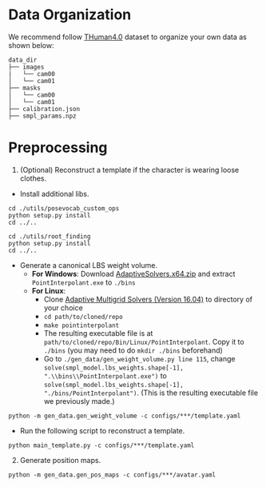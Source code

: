 # Data Organization
We recommend follow [THuman4.0](https://github.com/ZhengZerong/THUman4.0-Dataset) dataset to organize your own data as shown below:
```
data_dir
├── images
|   └── cam00
│   └── cam01
├── masks
│   └── cam00
│   └── cam01
├── calibration.json
├── smpl_params.npz
```


# Preprocessing

1. (Optional) Reconstruct a template if the character is wearing loose clothes.
* Install additional libs.
```
cd ./utils/posevocab_custom_ops
python setup.py install
cd ../..

cd ./utils/root_finding
python setup.py install
cd ../..
```
* Generate a canonical LBS weight volume. 
    * **For Windows**: Download [AdaptiveSolvers.x64.zip](https://www.cs.jhu.edu/~misha/Code/PoissonRecon/Version16.01/AdaptiveSolvers.x64.zip) and extract ```PointInterpolant.exe``` to ```./bins```
    * **For Linux**:
        * Clone [Adaptive Multigrid Solvers (Version 16.04)](https://github.com/mkazhdan/PoissonRecon.git) to directory of your choice 
        * ```cd path/to/cloned/repo```
        * ```make pointinterpolant```
        * The resulting executable file is at ```path/to/cloned/repo/Bin/Linux/PointInterpolant```. Copy it to ```./bins``` (you may need to do ```mkdir ./bins``` beforehand)
        * Go to ```./gen_data/gen_weight_volume.py line 115```, change ```solve(smpl_model.lbs_weights.shape[-1], ".\\bins\\PointInterpolant.exe")``` to ```solve(smpl_model.lbs_weights.shape[-1], "./bins/PointInterpolant")```. (This is the resulting executable file we previously made.)
```
python -m gen_data.gen_weight_volume -c configs/***/template.yaml
```
* Run the following script to reconstruct a template.
```
python main_template.py -c configs/***/template.yaml
```

2. Generate position maps.
```
python -m gen_data.gen_pos_maps -c configs/***/avatar.yaml
```
